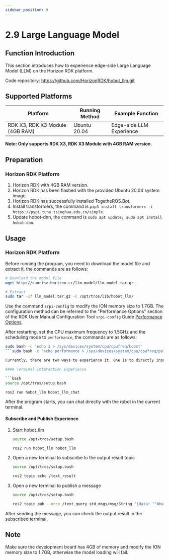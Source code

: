 ```yaml
---
sidebar_position: 9
---
```


# 2.9 Large Language Model

## Function Introduction

This section introduces how to experience edge-side Large Language Model (LLM) on the Horizon RDK platform.

Code repository: <https://github.com/HorizonRDK/hobot_llm.git>

## Supported Platforms

| Platform                       | Running Method | Example Function |
| ------------------------------ | -------------- | ---------------- |
| RDK X3, RDK X3 Module (4GB RAM) | Ubuntu 20.04   | Edge-side LLM Experience |

**Note: Only supports RDK X3, RDK X3 Module with 4GB RAM version.**

## Preparation

### Horizon RDK Platform

1. Horizon RDK with 4GB RAM version.
2. Horizon RDK has been flashed with the provided Ubuntu 20.04 system image.
3. Horizon RDK has successfully installed TogetheROS.Bot.
4. Install transformers, the command is `pip3 install transformers -i https://pypi.tuna.tsinghua.edu.cn/simple`.
5. Update hobot-dnn, the command is `sudo apt update; sudo apt install hobot-dnn`.

## Usage

### Horizon RDK Platform

Before running the program, you need to download the model file and extract it, the commands are as follows:

```bash
# Download the model file
wget http://sunrise.horizon.cc/llm-model/llm_model.tar.gz

# Extract
sudo tar -xf llm_model.tar.gz -C /opt/tros/lib/hobot_llm/
```

Use the command `srpi-config` to modify the ION memory size to 1.7GB. The configuration method can be referred to the "Performance Options" section of the RDK User Manual Configuration Tool `srpi-config` Guide [Performance Options](https://developer.horizon.cc/documents_rdk/configuration/srpi-config#performance-options).

After restarting, set the CPU maximum frequency to 1.5GHz and the scheduling mode to `performance`, the commands are as follows:

```bash
sudo bash -c 'echo 1 > /sys/devices/system/cpu/cpufreq/boost'
```sudo bash -c 'echo performance > /sys/devices/system/cpu/cpufreq/policy0/scaling_governor'

Currently, there are two ways to experience it. One is to directly input text in the terminal for chat interaction, and the other is to subscribe to text messages and then publish the results in text format.

#### Terminal Interaction Experience

```bash
source /opt/tros/setup.bash

ros2 run hobot_llm hobot_llm_chat
```

After the program starts, you can chat directly with the robot in the current terminal.

#### Subscribe and Publish Experience

1. Start hobot_llm

    ```bash
    source /opt/tros/setup.bash

    ros2 run hobot_llm hobot_llm
    ```

2. Open a new terminal to subscribe to the output result topic

    ```bash
    source /opt/tros/setup.bash

    ros2 topic echo /text_result
    ```

3. Open a new terminal to publish a message

    ```bash
    source /opt/tros/setup.bash

    ros2 topic pub --once /text_query std_msgs/msg/String "{data: ""What is the capital of China?""}"
    ```

After sending the message, you can check the output result in the subscribed terminal.

## Note

Make sure the development board has 4GB of memory and modify the ION memory size to 1.7GB, otherwise the model loading will fail.